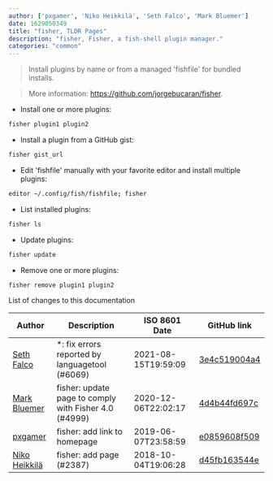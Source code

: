 ```yaml
---
author: ['pxgamer', 'Niko Heikkilä', 'Seth Falco', 'Mark Bluemer']
date: 1629050349
title: "fisher, TLDR Pages"
description: "fisher, Fisher, a fish-shell plugin manager."
categories: "common"
---
```

> Install plugins by name or from a managed 'fishfile' for bundled installs.

> More information: <https://github.com/jorgebucaran/fisher>.

- Install one or more plugins:

```bash
fisher plugin1 plugin2
```

- Install a plugin from a GitHub gist:

```bash
fisher gist_url
```

- Edit 'fishfile' manually with your favorite editor and install multiple plugins:

```bash
editor ~/.config/fish/fishfile; fisher
```

- List installed plugins:

```bash
fisher ls
```

- Update plugins:

```bash
fisher update
```

- Remove one or more plugins:

```bash
fisher remove plugin1 plugin2
```
List of changes to this documentation


Author | Description | ISO 8601 Date | GitHub link
------|-----|-----|-----
[Seth Falco](mailto:seth@falco.fun) | *: fix errors reported by languagetool (#6069) | 2021-08-15T19:59:09 | [3e4c519004a4](https://github.com/tldr-pages/tldr/commit/3e4c519004a471c861cdc609fd7239ee3355671c)
[Mark Bluemer](mailto:mark@theblue.dev) | fisher: update page to comply with Fisher 4.0 (#4999) | 2020-12-06T22:02:17 | [4d4b44fd697c](https://github.com/tldr-pages/tldr/commit/4d4b44fd697cb9cfd72108cc61ebdab82a0275c3)
[pxgamer](mailto:owzie123@gmail.com) | fisher: add link to homepage | 2019-06-07T23:58:59 | [e0859608f509](https://github.com/tldr-pages/tldr/commit/e0859608f509901e77a65d83cdce8a899a9f7425)
[Niko Heikkilä](mailto:yo@nikoheikkila.fi) | fisher: add page (#2387) | 2018-10-04T19:06:28 | [d45fb163544e](https://github.com/tldr-pages/tldr/commit/d45fb163544eb2c0e71348ba0081cbec544e2b27)

